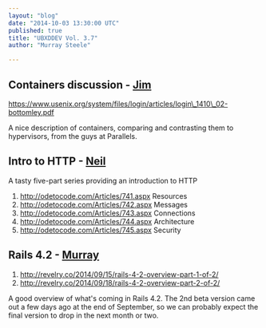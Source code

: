 ```yaml
---
layout: "blog"
date: "2014-10-03 13:30:00 UTC"
published: true
title: "UBXDDEV Vol. 3.7"
author: "Murray Steele"

---
```


## Containers discussion - [Jim](https://github.com/j1mr10rd4n)

https://www.usenix.org/system/files/login/articles/login\_1410\_02-bottomley.pdf

A nice description of containers, comparing and contrasting them to hypervisors, from the guys at Parallels.

## Intro to HTTP - [Neil](http://www.unboxedconsulting.com/people/neil-van-beinum)

A tasty five-part series providing an introduction to HTTP

1. http://odetocode.com/Articles/741.aspx Resources 2. http://odetocode.com/Articles/742.aspx Messages 3. http://odetocode.com/Articles/743.aspx Connections 4. http://odetocode.com/Articles/744.aspx Architecture 5. http://odetocode.com/Articles/745.aspx Security

## Rails 4.2 - [Murray](http://www.unboxedconsulting.com/people/murray-steele)

1. http://revelry.co/2014/09/15/rails-4-2-overview-part-1-of-2/ 2. http://revelry.co/2014/09/18/rails-4-2-overview-part-2-of-2/

A good overview of what's coming in Rails 4.2. The 2nd beta version came out a few days ago at the end of September, so we can probably expect the final version to drop in the next month or two.


